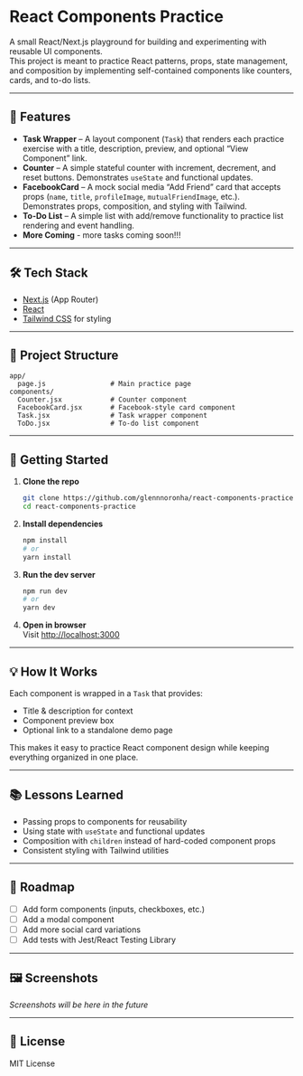 # React Components Practice

A small React/Next.js playground for building and experimenting with reusable UI components.  
This project is meant to practice React patterns, props, state management, and composition by implementing self-contained components like counters, cards, and to-do lists.

---

## 🚀 Features

- **Task Wrapper** – A layout component (`Task`) that renders each practice exercise with a title, description, preview, and optional “View Component” link.  
- **Counter** – A simple stateful counter with increment, decrement, and reset buttons. Demonstrates `useState` and functional updates.  
- **FacebookCard** – A mock social media “Add Friend” card that accepts props (`name`, `title`, `profileImage`, `mutualFriendImage`, etc.). Demonstrates props, composition, and styling with Tailwind.  
- **To-Do List** – A simple list with add/remove functionality to practice list rendering and event handling.  
- **More Coming** - more tasks coming soon!!!

---

## 🛠️ Tech Stack

- [Next.js](https://nextjs.org/) (App Router)  
- [React](https://react.dev/)  
- [Tailwind CSS](https://tailwindcss.com/) for styling  

---

## 📂 Project Structure

```
app/
  page.js                # Main practice page
components/
  Counter.jsx            # Counter component
  FacebookCard.jsx       # Facebook-style card component
  Task.jsx               # Task wrapper component
  ToDo.jsx               # To-do list component
```

---

## 🔧 Getting Started

1. **Clone the repo**
   ```bash
   git clone https://github.com/glennnoronha/react-components-practice.git
   cd react-components-practice
   ```

2. **Install dependencies**
   ```bash
   npm install
   # or
   yarn install
   ```

3. **Run the dev server**
   ```bash
   npm run dev
   # or
   yarn dev
   ```

4. **Open in browser**  
   Visit [http://localhost:3000](http://localhost:3000)

---

## 💡 How It Works

Each component is wrapped in a `Task` that provides:
- Title & description for context  
- Component preview box  
- Optional link to a standalone demo page  

This makes it easy to practice React component design while keeping everything organized in one place.

---

## 📚 Lessons Learned

- Passing props to components for reusability  
- Using state with `useState` and functional updates  
- Composition with `children` instead of hard-coded component props  
- Consistent styling with Tailwind utilities  

---

## 📌 Roadmap

- [ ] Add form components (inputs, checkboxes, etc.)  
- [ ] Add a modal component  
- [ ] Add more social card variations  
- [ ] Add tests with Jest/React Testing Library  

---

## 🖼️ Screenshots

*Screenshots will be here in the future*

---

## 📜 License

MIT License
